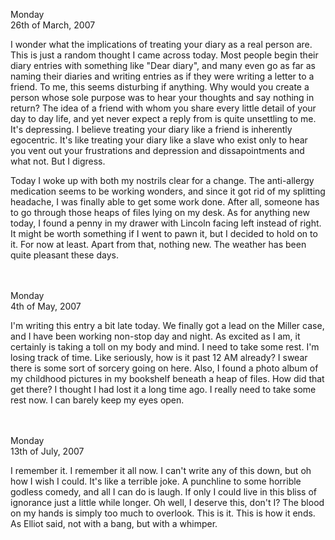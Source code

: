 Monday<br>
26th of March, 2007<br>

I wonder what the implications of treating your diary as a real person are. This is just a random thought I came across today. Most people begin their diary entries with something like "Dear diary", and many even go as far as naming their diaries and writing entries as if they were writing a letter to a friend. To me, this seems disturbing if anything. Why would you create a person whose sole purpose was to  hear your thoughts and say nothing in return? The idea of a friend with whom you share every little detail of your day to day life, and yet never expect a reply from is quite unsettling to me. It's depressing. I believe treating your diary like a friend is inherently egocentric. It's like treating your diary like a slave who exist only to hear you vent out your frustrations and depression and dissapointments and what not. But I digress.

Today I woke up with both my nostrils clear for a change. The anti-allergy medication seems to be working wonders, and since it got rid of my splitting headache, I was finally able to get some work done. After all, someone has to go through those heaps of files lying on my desk. As for anything new today, I found a penny in my drawer with Lincoln facing left instead of right. It might be worth something if I went to pawn it, but I decided to hold on to it. For now at least. Apart from that, nothing new. The weather has been quite pleasant these days.



<br><br>
Monday<br>
4th of May, 2007<br>

I'm writing this entry a bit late today. We finally got a lead on the Miller case, and I have been working non-stop day and night. As excited as I am, it certainly is taking a toll on my body and mind. I need to take some rest. I'm losing track of time. Like seriously, how is it past 12 AM already? I swear there is some sort of sorcery going on here. Also, I found a photo album of my childhood pictures in my bookshelf beneath a heap of files. How did that get there? I thought I had lost it a long time ago. I really need to take some rest now. I can barely keep my eyes open.



<br><br>
Monday<br>
13th of July, 2007<br>

I remember it. I remember it all now. I can't write any of this down, but oh how I wish I could. It's like a terrible joke. A punchline to some horrible godless comedy, and all I can do is laugh. If only I could live in this bliss of ignorance just a little while longer. Oh well, I deserve this, don't I? The blood on my hands is simply too much to overlook. This is it. This is how it ends. As Elliot said, not with a bang, but with a whimper.



<br><br><br><br>
